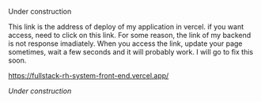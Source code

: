 Under construction

This link is the address of deploy of my application in vercel.
if you want access, need to click on this link.
For some reason, the link of my backend is not response imadiately. 
When you access the link, update your page sometimes, wait a few seconds and it will probably work.
I will go to fix this soon. 
 
https://fullstack-rh-system-front-end.vercel.app/

*Under construction*
